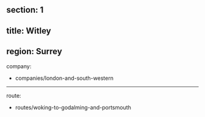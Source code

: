 section: 1
----
title: Witley
----
region: Surrey
----
company:
- companies/london-and-south-western
----
route:
- routes/woking-to-godalming-and-portsmouth
